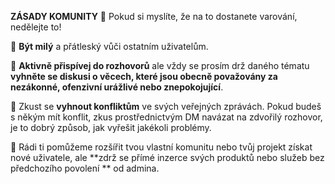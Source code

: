 **ZÁSADY KOMUNITY** 🧠 Pokud si myslíte, že na to dostanete varování, nedělejte to! 

🌸 **Být milý** a přátleský vůči ostatním uživatelům.

💬 **Aktivně přispívej do rozhovorů** ale vždy se prosím drž daného tématu **vyhněte se diskusi o věcech, které jsou obecně považovány za nezákonné, ofenzivní urážlivé nebo znepokojující**.

🛑 Zkust se **vyhnout konfliktům** ve svých veřejných zprávách. Pokud budeš s někým mít konflit, zkus prostřednictvým DM navázat na zdvořilý rozhovor, je to dobrý způsob, jak vyřešit jakékoli problémy.

📢 Rádi ti pomůžeme rozšířit tvou vlastní komunitu nebo tvůj projekt získat nové uživatele, ale **zdrž se přímé inzerce svých produktů nebo služeb bez předchozího povolení ** od admina.
